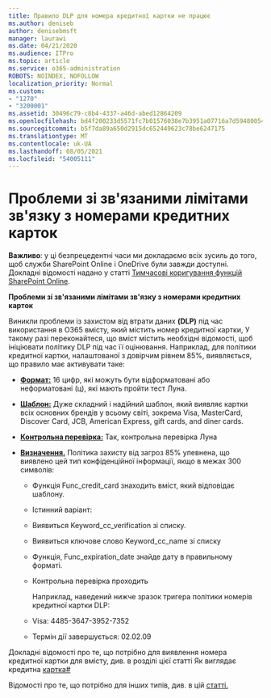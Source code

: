 ```yaml
---
title: Правило DLP для номера кредитної картки не працює
ms.author: deniseb
author: denisebmsft
manager: laurawi
ms.date: 04/21/2020
ms.audience: ITPro
ms.topic: article
ms.service: o365-administration
ROBOTS: NOINDEX, NOFOLLOW
localization_priority: Normal
ms.custom:
- "1270"
- "3200001"
ms.assetid: 30496c79-c8b4-4337-a46d-abed12864209
ms.openlocfilehash: bd4f200233d5571fc7b01576038e7b3951a07716a7d5948005418d2896291ee5
ms.sourcegitcommit: b5f7da89a650d2915dc652449623c78be6247175
ms.translationtype: MT
ms.contentlocale: uk-UA
ms.lasthandoff: 08/05/2021
ms.locfileid: "54005111"
---
```

# <a name="dlp-issues-with-credit-card-numbers"></a>Проблеми зі зв'язаними лімітами зв'язку з номерами кредитних карток

**Важливо**: у ці безпрецедентні часи ми докладаємо всіх зусиль до того, щоб служби SharePoint Online і OneDrive були завжди доступні. Докладні відомості надано у статті [Тимчасові коригування функцій SharePoint Online](https://aka.ms/ODSPAdjustments).

**Проблеми зі зв'язаними лімітами зв'язку з номерами кредитних карток**

Виникли проблеми із захистом від втрати даних **(DLP)** під час використання в O365 вмісту, який містить номер кредитної картки,  У такому разі переконайтеся, що вміст містить необхідні відомості, щоб ініціювати політику DLP під час її оцінювання. Наприклад, для  політики кредитної картки, налаштованої з довірчим рівнем 85%, виявляється, що правило має активувати таке:
  
- **[Формат:](https://docs.microsoft.com/microsoft-365/compliance/sensitive-information-type-entity-definitions#format-19)** 16 цифр, які можуть бути відформатовані або неформатовані (ц), які мають пройти тест Луна.

- **[Шаблон:](https://docs.microsoft.com/microsoft-365/compliance/sensitive-information-type-entity-definitions#pattern-19)** Дуже складний і надійний шаблон, який виявляє картки всіх основних брендів у всьому світі, зокрема Visa, MasterCard, Discover Card, JCB, American Express, gift cards, and diner cards.

- **[Контрольна перевірка:](https://docs.microsoft.com/microsoft-365/compliance/sensitive-information-type-entity-definitions#checksum-19)** Так, контрольна перевірка Луна

- **[Визначення.](https://docs.microsoft.com/microsoft-365/compliance/sensitive-information-type-entity-definitions#definition-19)** Політика захисту від загроз 85% упевнена, що виявлено цей тип конфіденційної інформації, якщо в межах 300 символів:

  - Функція Func_credit_card знаходить вміст, який відповідає шаблону.

  - Істинний варіант:

  - Виявиться Keyword_cc_verification зі списку.

  - Виявиться ключове слово Keyword_cc_name зі списку

  - Функція, Func_expiration_date знайде дату в правильному форматі.

  - Контрольна перевірка проходить

    Наприклад, наведений нижче зразок тригера політики номерів кредитної картки DLP:

  - Visa: 4485-3647-3952-7352
  
  - Термін дії завершується: 02.02.09

Докладні відомості про те,  що потрібно для виявлення номера кредитної картки для вмісту, див. в розділі цієї статті Як виглядає кредитна [картка#](https://docs.microsoft.com/microsoft-365/compliance/sensitive-information-type-entity-definitions#credit-card-number)
  
Відомості про те, що потрібно для інших типів, див. в цій [статті.](https://docs.microsoft.com/microsoft-365/compliance/sensitive-information-type-entity-definitions)
  